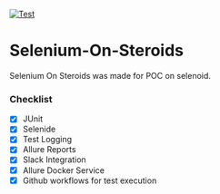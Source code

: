 [![Test](https://github.com/heyrmi/Selenium-On-Steroids/actions/workflows/test.yml/badge.svg?branch=main)](https://github.com/heyrmi/Selenium-On-Steroids/actions/workflows/test.yml)

# Selenium-On-Steroids

Selenium On Steroids was made for POC on selenoid.

### Checklist

- [x] JUnit
- [x] Selenide
- [x] Test Logging
- [x] Allure Reports
- [x] Slack Integration
- [x] Allure Docker Service
- [x] Github workflows for test execution
